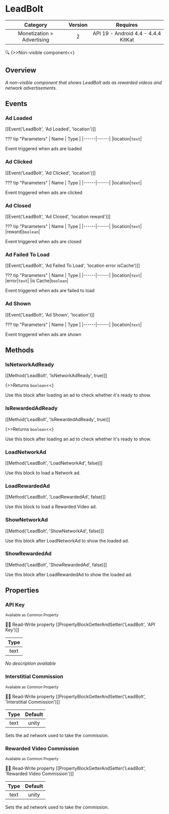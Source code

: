 # LeadBolt

| Category | Version | Requires |
|:--------:|:-------:|:--------:|
|Monetization > Advertising|2|API 19 - Android 4.4 - 4.4.4 KitKat|

:mag: {>>Non-visible component<<}

## Overview

_A non-visible component that shows LeadBolt ads as rewarded videos and network advertisements._

## Events

### Ad Loaded

[[Event('LeadBolt', 'Ad Loaded', 'location')]]

??? tip "Parameters"
    | Name | Type |
    |------|------|
    |location|`text`|


Event triggered when ads are loaded

### Ad Clicked

[[Event('LeadBolt', 'Ad Clicked', 'location')]]

??? tip "Parameters"
    | Name | Type |
    |------|------|
    |location|`text`|


Event triggered when ads are clicked

### Ad Closed

[[Event('LeadBolt', 'Ad Closed', 'location reward')]]

??? tip "Parameters"
    | Name | Type |
    |------|------|
    |location|`text`|
    |reward|`boolean`|


Event triggered when ads are closed

### Ad Failed To Load

[[Event('LeadBolt', 'Ad Failed To Load', 'location error isCache')]]

??? tip "Parameters"
    | Name | Type |
    |------|------|
    |location|`text`|
    |error|`text`|
    |is Cache|`boolean`|


Event triggered when ads are failed to load

### Ad Shown

[[Event('LeadBolt', 'Ad Shown', 'location')]]

??? tip "Parameters"
    | Name | Type |
    |------|------|
    |location|`text`|


Event triggered when ads are shown

## Methods

### IsNetworkAdReady

[[Method('LeadBolt', 'IsNetworkAdReady', true)]]

{>>Returns `boolean`<<}

Use this block after loading an ad to check whether it's ready to show.

### IsRewardedAdReady

[[Method('LeadBolt', 'IsRewardedAdReady', true)]]

{>>Returns `boolean`<<}

Use this block after loading an ad to check whether it's ready to show.

### LoadNetworkAd

[[Method('LeadBolt', 'LoadNetworkAd', false)]]

Use this block to load a Network ad.

### LoadRewardedAd

[[Method('LeadBolt', 'LoadRewardedAd', false)]]

Use this block to load a Rewarded Video ad.

### ShowNetworkAd

[[Method('LeadBolt', 'ShowNetworkAd', false)]]

Use this block after LoadNetworkAd to show the loaded ad.

### ShowRewardedAd

[[Method('LeadBolt', 'ShowRewardedAd', false)]]

Use this block after LoadRewardedAd to show the loaded ad.

## Properties

### API Key

<small>Available as Common Property</small>

:eyes::pencil: Read-Write property
[[PropertyBlockGetterAndSetter('LeadBolt', 'API Key')]]

| Type |
|:----:|
|text|

_No description available_

### Interstitial Commission

<small>Available as Common Property</small>

:eyes::pencil: Read-Write property
[[PropertyBlockGetterAndSetter('LeadBolt', 'Interstitial Commission')]]

| Type | Default |
|:----:|:-------:|
|text|unity|

Sets the ad network used to take the commission.

### Rewarded Video Commission

<small>Available as Common Property</small>

:eyes::pencil: Read-Write property
[[PropertyBlockGetterAndSetter('LeadBolt', 'Rewarded Video Commission')]]

| Type | Default |
|:----:|:-------:|
|text|unity|

Sets the ad network used to take the commission.